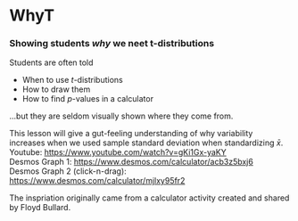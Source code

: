 # WhyT
### Showing students _why_ we neet t-distributions

Students are often told
- When to use $t$-distributions
- How to draw them
- How to find $p$-values in a calculator

...but they are seldom visually shown where they come from.

This lesson will give a gut-feeling understanding of why variability increases when we used sample standard deviation when standardizing $\bar{x}$.  
Youtube: https://www.youtube.com/watch?v=gKi1Gx-yaKY  
Desmos Graph 1: https://www.desmos.com/calculator/acb3z5bxj6  
Desmos Graph 2 (click-n-drag): https://www.desmos.com/calculator/mjlxy95fr2

The inspriation originally came from a calculator activity created and shared by Floyd Bullard.
